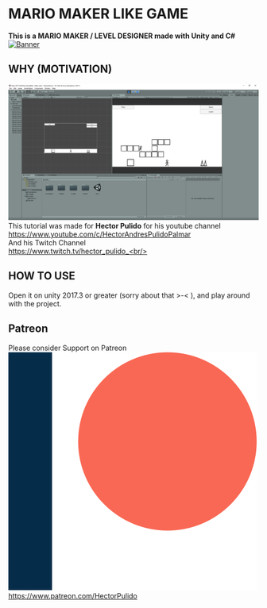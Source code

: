 # MARIO MAKER LIKE GAME 
<b>This is a MARIO MAKER / LEVEL DESIGNER made with Unity and C#</b>
[![Banner](http://img.youtube.com/vi/g-o1xTmJT-w/0.jpg)](http://www.youtube.com/watch?v=g-o1xTmJT-w)

## WHY (MOTIVATION)
![Example](/Images/ExampleImage.png) <br/>
This tutorial was made for <b>Hector Pulido</b> for his youtube channel <br/>
https://www.youtube.com/c/HectorAndresPulidoPalmar <br/>
And his Twitch Channel<br/>
https://www.twitch.tv/hector_pulido_<br/>

## HOW TO USE
Open it on unity 2017.3 or greater (sorry about that >-< ), and play around with the project.

## Patreon
Please consider Support on Patreon<br/>
![Please consider support on patreon](/Images/Patreon.png)<br/>
https://www.patreon.com/HectorPulido